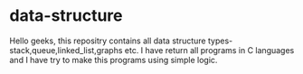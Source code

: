 # data-structure

Hello geeks, this repositry contains all data structure types-stack,queue,linked_list,graphs etc.
I have return all programs in C languages and I have try to make this programs using simple logic. 
